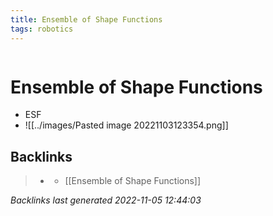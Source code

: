 ```yaml
---
title: Ensemble of Shape Functions
tags: robotics 
---
```

```toc
```
# Ensemble of Shape Functions
- ESF
- ![[../images/Pasted image 20221103123354.png]]

## Backlinks

> - [](journals/2022-11-03.md)
>   - [[Ensemble of Shape Functions]]

_Backlinks last generated 2022-11-05 12:44:03_
